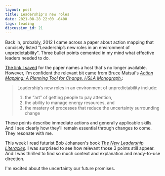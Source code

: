 ```yaml
---
layout: post
title: Leadership's new roles
date: 2021-08-28 22:00 -0400
tags: leading
discussion_id: 21
---
```


Back in, probably, 2012 I came across a paper about action mapping that concisely listed "Leadership’s new roles in an environment of unpredictability". Three bullet points cemented in my mind what effective leaders needed to do.

[The link I saved] for the paper names a host that's no longer available. However, I'm confident the relevant bit came from Bruce Matsui's [_Action Mapping: A Planning Tool for Change. HSLA Monograph._]:

> Leadership’s new roles in an environment of unpredictability include:  
> 1) the “art" of getting people to pay attention,  
> 2) the ability to manage energy resources, and  
> 3) the mastery of processes that reduce the uncertainty surrounding change

These points describe immediate actions and generally applicable skills. And I see clearly how they'll remain essential through changes to come. They resonate with me.

This week I read futurist Bob Johansen's book [_The New Leadership Literacies_]. I was surprised to see how relevant those 3 points still appear. And I was thrilled to find so much context and explanation and ready-to-use direction.

I'm excited about the uncertainty our future promises.

[The link I saved]: http://courses.jonesinternational.edu/private/jiu/media/pdf/edu545/edu545_action_mapping.pdf
[_Action Mapping: A Planning Tool for Change. HSLA Monograph._]: https://eric.ed.gov/?id=ED444266
[_The New Leadership Literacies_]: https://www.iftf.org/newleadershipliteracies
[_Comments?_]: https://github.com/solvaholic/solvaholic.github.io/issues/new?title=%5BFeedback%5D%20Title%20of%20a%20Post